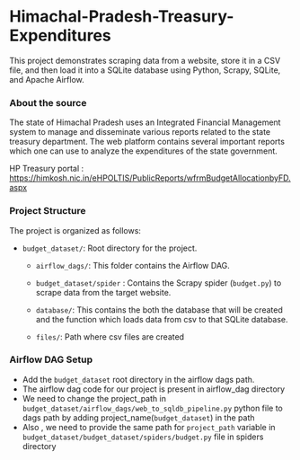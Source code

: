 # Himachal-Pradesh-Treasury-Expenditures

This project demonstrates scraping data from a website, store it in a CSV file, and then load it into a SQLite database using Python, Scrapy, SQLite, and Apache Airflow.

### About the source
The state of Himachal Pradesh uses an Integrated Financial Management system to manage and disseminate various reports related to the state treasury department. The web platform contains several important reports which one can use to analyze the expenditures of the state government. 

HP Treasury portal : https://himkosh.nic.in/eHPOLTIS/PublicReports/wfrmBudgetAllocationbyFD.aspx

### Project Structure 

The project is organized as follows:

- `budget_dataset/`: Root directory for the project.

    - `airflow_dags/`: This folder contains the Airflow DAG.
    -  `budget_dataset/spider` : Contains the Scrapy spider (`budget.py`) to scrape data from the target website.
    
    - `database/`: This contains the both the database that will be created and the function which loads data from csv to that SQLite database. 
    - `files/`:  Path where csv files are created 

### Airflow DAG Setup 

- Add the `budget_dataset` root directory in the airflow dags path.
- The airflow dag code for our project is present in airflow_dag directory
- We need to change the project_path in `budget_dataset/airflow_dags/web_to_sqldb_pipeline.py` python file to dags path by adding project_name(`budget_dataset`) in the path
- Also , we need to provide the same path for `project_path` variable in `budget_dataset/budget_dataset/spiders/budget.py` file in spiders directory
